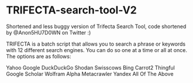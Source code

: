 # TRIFECTA-search-tool-V2
Shortened and less buggy version of Trifecta Search Tool, code shortened by @Anon5HU7D0WN on Twitter :)




TRIFECTA is a batch script that allows you to search a phrase or keywords with 12 different search engines. You can do so one at a time or all at once. The options are as follows:

Yahoo
Google
DuckDuckGo
Shodan
Swisscows
Bing
Carrot2
Thingful
Google Scholar
Wolfram Alpha
Metacrawler
Yandex
All Of The Above

